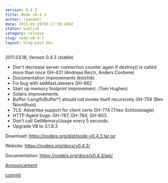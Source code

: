 ```yaml
---
version: 0.4.3
title: Node v0.4.3
author: ryandahl
date: 2011-03-19T05:17:59.000Z
status: publish
category: release
slug: node-v0-4-3
layout: blog-post.hbs
---
```


2011.03.18, Version 0.4.3 (stable)

* Don't decrease server connection counter again if destroy() is called more than once GH-431 (Andreas Reich, Anders Conbere)
* Documentation improvements (koichik)
* Fix bug with setMaxListeners GH-682
* Start up memory footprint improvement. (Tom Hughes)
* Solaris improvements.
* Buffer::Length(Buffer\*) should not invoke itself recursively GH-759 (Ben Noordhuis)
* TLS: Advertise support for client certs GH-774 (Theo Schlossnagle)
* HTTP Agent bugs: GH-787, GH-784, GH-803.
* Don't call GetMemoryUsage every 5 seconds.
* Upgrade V8 to 3.1.8.3

Download: https://nodejs.org/dist/node-v0.4.3.tar.gz

Website: https://nodejs.org/docs/v0.4.3/

Documentation: https://nodejs.org/docs/v0.4.3/api/

[Announcement](https://groups.google.com/d/topic/nodejs/JrYQCQtf6lM/discussion)

[commit](https://github.com/joyent/node/tree/v0.4.3)
